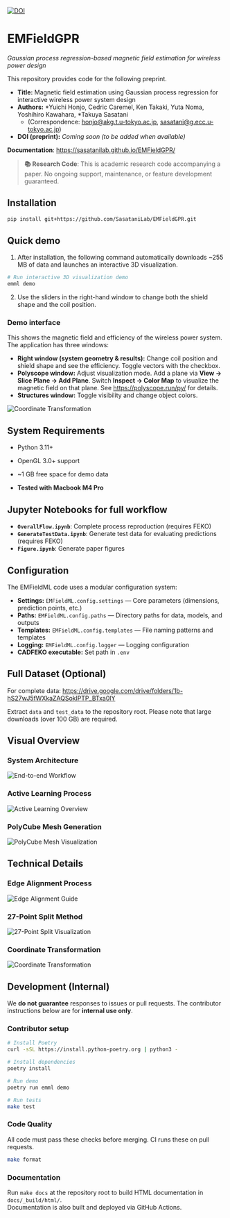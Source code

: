 [![DOI](https://zenodo.org/badge/1078181051.svg)](https://doi.org/10.5281/zenodo.17378263)

# EMFieldGPR
*Gaussian process regression-based magnetic field estimation for wireless power design*

This repository provides code for the following preprint.

- **Title:** Magnetic field estimation using Gaussian process regression for interactive wireless power system design
- **Authors:** *Yuichi Honjo, Cedric Caremel, Ken Takaki, Yuta Noma, Yoshihiro Kawahara, *Takuya Sasatani
    - (Correspondence: honjo@akg.t.u-tokyo.ac.jp, sasatani@g.ecc.u-tokyo.ac.jp)
- **DOI (preprint):** _Coming soon (to be added when available)_

**Documentation**: https://sasatanilab.github.io/EMFieldGPR/

> **📚 Research Code**: This is academic research code accompanying a paper. No ongoing support, maintenance, or feature development guaranteed.

## Installation

```bash
pip install git+https://github.com/SasataniLab/EMFieldGPR.git
```

## Quick demo

1. After installation, the following command automatically downloads ~255 MB of data and launches an interactive 3D visualization.
```bash
# Run interactive 3D visualization demo
emml demo
```

2. Use the sliders in the right-hand window to change both the shield shape and the coil position.

### Demo interface
This shows the magnetic field and efficiency of the wireless power system.  
The application has three windows:

- **Right window (system geometry & results):** Change coil position and shield shape and see the efficiency. Toggle vectors with the checkbox.
- **Polyscope window:** Adjust visualization mode. Add a plane via **View → Slice Plane → Add Plane**. Switch **Inspect → Color Map** to visualize the magnetic field on that plane. See https://polyscope.run/py/ for details.
- **Structures window:** Toggle visibility and change object colors.

![Coordinate Transformation](./assets/images/BasicFunction.png)

## System Requirements
- Python 3.11+
- OpenGL 3.0+ support
- ~1 GB free space for demo data

-  **Tested with Macbook M4 Pro**

## Jupyter Notebooks for full workflow

- **`OverallFlow.ipynb`**: Complete process reproduction (requires FEKO)
- **`GenerateTestData.ipynb`**: Generate test data for evaluating predictions (requires FEKO)
- **`Figure.ipynb`**: Generate paper figures

## Configuration

The EMFieldML code uses a modular configuration system:

- **Settings:** `EMFieldML.config.settings` — Core parameters (dimensions, prediction points, etc.)
- **Paths:** `EMFieldML.config.paths` — Directory paths for data, models, and outputs
- **Templates:** `EMFieldML.config.templates` — File naming patterns and templates
- **Logging:** `EMFieldML.config.logger` — Logging configuration
- **CADFEKO executable:** Set path in `.env`

## Full Dataset (Optional)

For complete data: https://drive.google.com/drive/folders/1b-hS27wJ5fWXkaZAQSoklPTP_BTxa0lY

Extract `data` and `test_data` to the repository root. Please note that large downloads (over 100 GB) are required.

## Visual Overview

### System Architecture
![End-to-end Workflow](./assets/images/Figure1.jpg)

### Active Learning Process
![Active Learning Overview](./assets/images/ActiveLearning.jpg)

### PolyCube Mesh Generation
![PolyCube Mesh Visualization](./assets/images/PolyCubeMesh.jpg)

## Technical Details

### Edge Alignment Process
![Edge Alignment Guide](./assets/images/Supplementary_how_to_align_edge.jpg)

### 27-Point Split Method
![27-Point Split Visualization](./assets/images/Supplementary_split_27.jpg)

### Coordinate Transformation
![Coordinate Transformation](./assets/images/Supplementary_transformation.jpg)

## Development (Internal)
We **do not guarantee** responses to issues or pull requests.
The contributor instructions below are for **internal use only**.

### Contributor setup

```bash
# Install Poetry
curl -sSL https://install.python-poetry.org | python3 -

# Install dependencies
poetry install

# Run demo
poetry run emml demo

# Run tests
make test
```

### Code Quality

All code must pass these checks before merging. CI runs these on pull requests.

```bash
make format
```

### Documentation

Run `make docs` at the repository root to build HTML documentation in `docs/_build/html/`.  
Documentation is also built and deployed via GitHub Actions.

